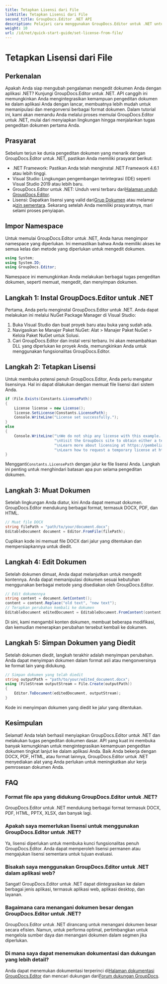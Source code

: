 ```yaml
---
title: Tetapkan Lisensi dari File
linktitle: Tetapkan Lisensi dari File
second_title: GroupDocs.Editor .NET API
description: Pelajari cara menggunakan GroupDocs.Editor untuk .NET untuk pengeditan dokumen yang lancar di aplikasi Anda. Panduan langkah demi langkah, tip, dan FAQ disertakan.
weight: 10
url: /id/net/quick-start-guide/set-license-from-file/
---
```


# Tetapkan Lisensi dari File

## Perkenalan
Apakah Anda siap mengubah pengalaman mengedit dokumen Anda dengan aplikasi .NET? Kunjungi GroupDocs.Editor untuk .NET. API canggih ini memungkinkan Anda mengintegrasikan kemampuan pengeditan dokumen ke dalam aplikasi Anda dengan lancar, membuatnya lebih mudah untuk memanipulasi dan mengonversi berbagai format dokumen. Dalam tutorial ini, kami akan memandu Anda melalui proses memulai GroupDocs.Editor untuk .NET, mulai dari menyiapkan lingkungan hingga menjalankan tugas pengeditan dokumen pertama Anda.
## Prasyarat
Sebelum terjun ke dunia pengeditan dokumen yang menarik dengan GroupDocs.Editor untuk .NET, pastikan Anda memiliki prasyarat berikut:
- .NET Framework: Pastikan Anda telah menginstal .NET Framework 4.6.1 atau lebih tinggi.
- Visual Studio: Lingkungan pengembangan terintegrasi (IDE) seperti Visual Studio 2019 atau lebih baru.
-  GroupDocs.Editor untuk .NET: Unduh versi terbaru dari[Halaman unduh GroupDocs.Editor](https://releases.groupdocs.com/editor/net/).
-  Lisensi: Dapatkan lisensi yang valid dari[Grup Dokumen](https://purchase.groupdocs.com/buy) atau melamar a[izin sementara](https://purchase.groupdocs.com/temporary-license/).
Sekarang setelah Anda memiliki prasyaratnya, mari selami proses penyiapan.
## Impor Namespace
Untuk memulai GroupDocs.Editor untuk .NET, Anda harus mengimpor namespace yang diperlukan. Ini memastikan bahwa Anda memiliki akses ke semua kelas dan metode yang diperlukan untuk mengedit dokumen.
```csharp
using System;
using System.IO;
using GroupDocs.Editor;
```
Namespace ini memungkinkan Anda melakukan berbagai tugas pengeditan dokumen, seperti memuat, mengedit, dan menyimpan dokumen.
## Langkah 1: Instal GroupDocs.Editor untuk .NET
Pertama, Anda perlu menginstal GroupDocs.Editor untuk .NET. Anda dapat melakukan ini melalui NuGet Package Manager di Visual Studio:
1. Buka Visual Studio dan buat proyek baru atau buka yang sudah ada.
2. Navigasikan ke Manajer Paket NuGet: Alat > Manajer Paket NuGet > Kelola Paket NuGet untuk Solusi.
3. Cari GroupDocs.Editor dan instal versi terbaru.
Ini akan menambahkan DLL yang diperlukan ke proyek Anda, memungkinkan Anda untuk menggunakan fungsionalitas GroupDocs.Editor.
## Langkah 2: Tetapkan Lisensi
Untuk membuka potensi penuh GroupDocs.Editor, Anda perlu mengatur lisensinya. Hal ini dapat dilakukan dengan memuat file lisensi dari sistem Anda.
```csharp
if (File.Exists(Constants.LicensePath))
{
    License license = new License();
    license.SetLicense(Constants.LicensePath);
    Console.WriteLine("License set successfully.");
}
else
{
    Console.WriteLine("\nWe do not ship any license with this example. " +
                      "\nVisit the GroupDocs site to obtain either a temporary or permanent license. " +
                      "\nLearn more about licensing at https://pembelian.groupdocs.com/faqs/licensing. " +
                      "\nLearn how to request a temporary license at https://purchase.groupdocs.com/temporary-license.");
}
```
 Mengganti`Constants.LicensePath` dengan jalur ke file lisensi Anda. Langkah ini penting untuk menghindari batasan apa pun selama pengeditan dokumen. 
## Langkah 3: Muat Dokumen
Setelah lingkungan Anda diatur, kini Anda dapat memuat dokumen. GroupDocs.Editor mendukung berbagai format, termasuk DOCX, PDF, dan HTML.
```csharp
// Muat file DOCX
string filePath = "path/to/your/document.docx";
EditableDocument document = Editor.FromFile(filePath);
```
Cuplikan kode ini memuat file DOCX dari jalur yang ditentukan dan mempersiapkannya untuk diedit.
## Langkah 4: Edit Dokumen
Setelah dokumen dimuat, Anda dapat melanjutkan untuk mengedit kontennya. Anda dapat memanipulasi dokumen sesuai kebutuhan menggunakan berbagai metode yang disediakan oleh GroupDocs.Editor.
```csharp
// Edit dokumennya
string content = document.GetContent();
content = content.Replace("old text", "new text");
// Terapkan perubahan kembali ke dokumen
EditableDocument editedDocument = EditableDocument.FromContent(content);
```
Di sini, kami mengambil konten dokumen, membuat beberapa modifikasi, dan kemudian menerapkan perubahan tersebut kembali ke dokumen.
## Langkah 5: Simpan Dokumen yang Diedit
Setelah dokumen diedit, langkah terakhir adalah menyimpan perubahan. Anda dapat menyimpan dokumen dalam format asli atau mengonversinya ke format lain yang didukung.
```csharp
// Simpan dokumen yang telah diedit
string outputPath = "path/to/your/edited_document.docx";
using (FileStream outputStream = File.Create(outputPath))
{
    Editor.ToDocument(editedDocument, outputStream);
}
```
Kode ini menyimpan dokumen yang diedit ke jalur yang ditentukan.
## Kesimpulan
Selamat! Anda telah berhasil menyiapkan GroupDocs.Editor untuk .NET dan melakukan tugas pengeditan dokumen dasar. API yang kuat ini membuka banyak kemungkinan untuk mengintegrasikan kemampuan pengeditan dokumen tingkat lanjut ke dalam aplikasi Anda. Baik Anda bekerja dengan DOCX, PDF, HTML, atau format lainnya, GroupDocs.Editor untuk .NET menyediakan alat yang Anda perlukan untuk meningkatkan alur kerja pemrosesan dokumen Anda.
## FAQ
### Format file apa yang didukung GroupDocs.Editor untuk .NET?
GroupDocs.Editor untuk .NET mendukung berbagai format termasuk DOCX, PDF, HTML, PPTX, XLSX, dan banyak lagi.
### Apakah saya memerlukan lisensi untuk menggunakan GroupDocs.Editor untuk .NET?
Ya, lisensi diperlukan untuk membuka kunci fungsionalitas penuh GroupDocs.Editor. Anda dapat memperoleh lisensi permanen atau mengajukan lisensi sementara untuk tujuan evaluasi.
### Bisakah saya menggunakan GroupDocs.Editor untuk .NET dalam aplikasi web?
Sangat! GroupDocs.Editor untuk .NET dapat diintegrasikan ke dalam berbagai jenis aplikasi, termasuk aplikasi web, aplikasi desktop, dan layanan.
### Bagaimana cara menangani dokumen besar dengan GroupDocs.Editor untuk .NET?
GroupDocs.Editor untuk .NET dirancang untuk menangani dokumen besar secara efisien. Namun, untuk performa optimal, pertimbangkan untuk mengelola sumber daya dan menangani dokumen dalam segmen jika diperlukan.
### Di mana saya dapat menemukan dokumentasi dan dukungan yang lebih detail?
 Anda dapat menemukan dokumentasi terperinci di[Halaman dokumentasi GroupDocs.Editor](https://tutorials.groupdocs.com/editor/net/) dan mencari dukungan dari[Forum dukungan GroupDocs](https://forum.groupdocs.com/c/editor/20).